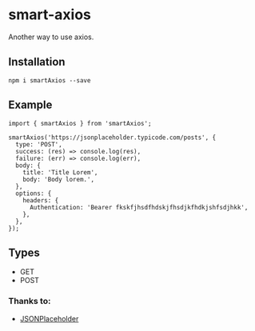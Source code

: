 # smart-axios

Another way to use axios.

## Installation

```
npm i smartAxios --save
```

## Example

```
import { smartAxios } from 'smartAxios';

smartAxios('https://jsonplaceholder.typicode.com/posts', {
  type: 'POST',
  success: (res) => console.log(res),
  failure: (err) => console.log(err),
  body: {
    title: 'Title Lorem',
    body: 'Body lorem.',
  },
  options: {
    headers: {
      Authentication: 'Bearer fkskfjhsdfhdskjfhsdjkfhdkjshfsdjhkk',
    },
  },
});
```

## Types

- GET
- POST

### Thanks to:

- [JSONPlaceholder](https://github.com/typicode/jsonplaceholder)
